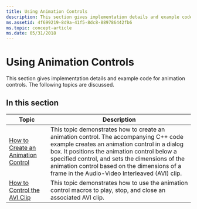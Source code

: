 ```yaml
---
title: Using Animation Controls
description: This section gives implementation details and example code for animation controls.
ms.assetid: 4f699219-8d9a-41f5-8dc8-889786442fb6
ms.topic: concept-article
ms.date: 05/31/2018
---
```


# Using Animation Controls

This section gives implementation details and example code for animation controls. The following topics are discussed.

## In this section



| Topic                                                                                   | Description                                                                                                                                                                                                                                                                                                                                         |
|-----------------------------------------------------------------------------------------|-----------------------------------------------------------------------------------------------------------------------------------------------------------------------------------------------------------------------------------------------------------------------------------------------------------------------------------------------------|
| [How to Create an Animation Control](how-to-create-an-animation-control.md)<br/> | This topic demonstrates how to create an animation control. The accompanying C++ code example creates an animation control in a dialog box. It positions the animation control below a specified control, and sets the dimensions of the animation control based on the dimensions of a frame in the Audio-Video Interleaved (AVI) clip.<br/> |
| [How to Control the AVI Clip](how-to-control-the-avi-clip.md)<br/>               | This topic demonstrates how to use the animation control macros to play, stop, and close an associated AVI clip.<br/>                                                                                                                                                                                                                         |



 

 

 





